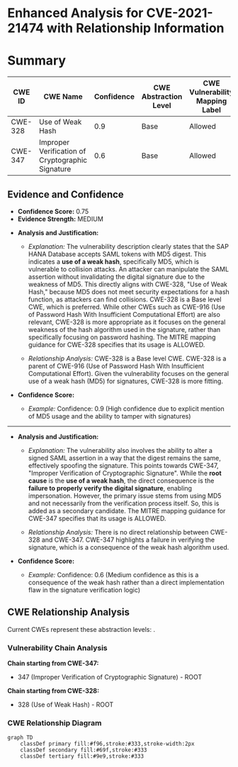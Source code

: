 # Enhanced Analysis for CVE-2021-21474 with Relationship Information

# Summary
| CWE ID | CWE Name | Confidence | CWE Abstraction Level | CWE Vulnerability Mapping Label | CWE-Vulnerability Mapping Notes |
|---|---|---|---|---|---|
| CWE-328 | Use of Weak Hash | 0.9 | Base | Allowed | Primary CWE |
| CWE-347 | Improper Verification of Cryptographic Signature | 0.6 | Base | Allowed | Secondary Candidate |

## Evidence and Confidence

*   **Confidence Score:** 0.75
*   **Evidence Strength:** MEDIUM

- **Analysis and Justification:**  
  - *Explanation:* The vulnerability description clearly states that the SAP HANA Database accepts SAML tokens with MD5 digest. This indicates a **use of a weak hash**, specifically MD5, which is vulnerable to collision attacks. An attacker can manipulate the SAML assertion without invalidating the digital signature due to the weakness of MD5. This directly aligns with CWE-328, "Use of Weak Hash," because MD5 does not meet security expectations for a hash function, as attackers can find collisions. CWE-328 is a Base level CWE, which is preferred. While other CWEs such as CWE-916 (Use of Password Hash With Insufficient Computational Effort) are also relevant, CWE-328 is more appropriate as it focuses on the general weakness of the hash algorithm used in the signature, rather than specifically focusing on password hashing. The MITRE mapping guidance for CWE-328 specifies that its usage is ALLOWED.
  
  - *Relationship Analysis:* CWE-328 is a Base level CWE. CWE-328 is a parent of CWE-916 (Use of Password Hash With Insufficient Computational Effort). Given the vulnerability focuses on the general use of a weak hash (MD5) for signatures, CWE-328 is more fitting.

- **Confidence Score:**  
  - *Example:* Confidence: 0.9 (High confidence due to explicit mention of MD5 usage and the ability to tamper with signatures)

---

- **Analysis and Justification:**  
  - *Explanation:* The vulnerability also involves the ability to alter a signed SAML assertion in a way that the digest remains the same, effectively spoofing the signature. This points towards CWE-347, "Improper Verification of Cryptographic Signature". While the **root cause** is the **use of a weak hash**, the direct consequence is the **failure to properly verify the digital signature**, enabling impersonation. However, the primary issue stems from using MD5 and not necessarily from the verification process itself. So, this is added as a secondary candidate. The MITRE mapping guidance for CWE-347 specifies that its usage is ALLOWED.
  
  - *Relationship Analysis:* There is no direct relationship between CWE-328 and CWE-347. CWE-347 highlights a failure in verifying the signature, which is a consequence of the weak hash algorithm used.

- **Confidence Score:**  
  - *Example:* Confidence: 0.6 (Medium confidence as this is a consequence of the weak hash rather than a direct implementation flaw in the signature verification logic)


## CWE Relationship Analysis

Current CWEs represent these abstraction levels: .


### Vulnerability Chain Analysis

**Chain starting from CWE-347:**
- 347 (Improper Verification of Cryptographic Signature) - ROOT


**Chain starting from CWE-328:**
- 328 (Use of Weak Hash) - ROOT



### CWE Relationship Diagram

```mermaid
graph TD
    classDef primary fill:#f96,stroke:#333,stroke-width:2px
    classDef secondary fill:#69f,stroke:#333
    classDef tertiary fill:#9e9,stroke:#333
```
